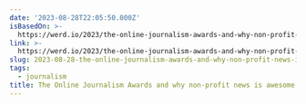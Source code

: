 ```yaml
---
date: '2023-08-28T22:05:50.000Z'
isBasedOn: >-
  https://werd.io/2023/the-online-journalism-awards-and-why-non-profit-news-is-awesome
link: >-
  https://werd.io/2023/the-online-journalism-awards-and-why-non-profit-news-is-awesome
slug: 2023-08-28-the-online-journalism-awards-and-why-non-profit-news-is-awesome
tags:
  - journalism
title: The Online Journalism Awards and why non-profit news is awesome
---
```



